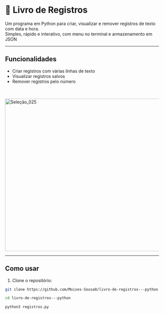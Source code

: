 # 📖 Livro de Registros

Um programa em Python para criar, visualizar e remover registros de texto com data e hora.  
Simples, rápido e interativo, com menu no terminal e armazenamento em JSON

---

## Funcionalidades

- Criar registros com várias linhas de texto
- Visualizar registros salvos
- Remover registros pelo número

<br>
<br>
<img width="885" height="498" alt="Seleção_025" src="https://github.com/user-attachments/assets/e2961140-b835-4401-acb2-42953d43e3a8" />


---

## Como usar

1. Clone o repositório:

```bash
git clone https://github.com/Moises-Sousa0/livro-de-registros---python.git

cd livro-de-registros---python

python3 registros.py
